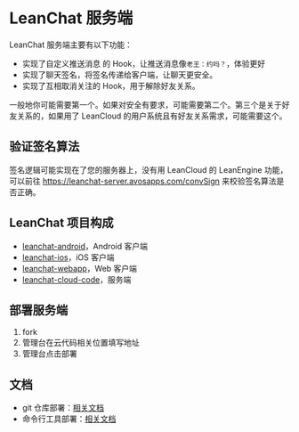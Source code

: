 # LeanChat 服务端

LeanChat 服务端主要有以下功能：

* 实现了自定义推送消息 的 Hook，让推送消息像`老王：约吗？`，体验更好
* 实现了聊天签名，将签名传递给客户端，让聊天更安全。
* 实现了互相取消关注的 Hook，用于解除好友关系。

一般地你可能需要第一个。如果对安全有要求，可能需要第二个。第三个是关于好友关系的，如果用了 LeanCloud 的用户系统且有好友关系需求，可能需要这个。

## 验证签名算法

签名逻辑可能实现在了您的服务器上，没有用 LeanCloud 的 LeanEngine 功能，可以前往 https://leanchat-server.avosapps.com/convSign 来校验签名算法是否正确。

## LeanChat 项目构成

* [leanchat-android](https://github.com/leancloud/leanchat-android)，Android 客户端
* [leanchat-ios](https://github.com/leancloud/leanchat-ios)，iOS 客户端
* [leanchat-webapp](https://github.com/leancloud/leanchat-webapp)，Web 客户端
* [leanchat-cloud-code](https://github.com/leancloud/leanchat-cloudcode)，服务端

## 部署服务端

1. fork
2. 管理台在云代码相关位置填写地址
3. 管理台点击部署

## 文档

* git 仓库部署：[相关文档](https://leancloud.cn/docs/cloud_code_guide.html#部署代码)
* 命令行工具部署：[相关文档](https://leancloud.cn/docs/cloud_code_commandline.html#部署)

